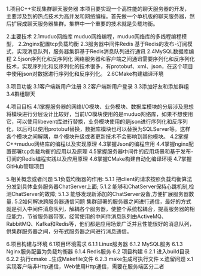 1.项目C++实现集群聊天服务器
    本项目要实现一个高性能的聊天服务器的开发，主要涉及到的热点技术为高并发和网络编程。首先做一个单机版的聊天服务器，然后扩展成聊天服务器集群。集群中一个重要的技术就是负载均衡。

2.主要技术
    2.1muduo网络库
        muduo网络编程，muduo网络库的多线程编程模型，
    2.2nginx配置tcp负载均衡
    2.3服务器中间件Redis
        基于Redis的发布-订阅模式，实现消息队列，服务器集群基于Redis消息队列进行通讯
    2.4MySQL数据库编程
    2.5json序列化和反序列化
        网络服务器和客户端之间通讯需要序列化和反序列化技术，实现序列化和反序列化的技术很多，有protobuf、xml、json，在这个项目中使用json对数据进行序列化和反序列化。
    2.6CMake构建编译环境

3.项目功能
    3.1客户端新用户注册
    3.2客户端新用户登录
    3.3添加好友和添加群组
    3.4群组聊天

4.项目目标
    4.1掌握服务器的网络I/O模块、业务模块、数据库模块的分层涉及思想
        将模块进行分层设计比较好，当前I/O模块使用的是muduo网络库，如果不想使用它，可以使用libevent库进行替换，业务模块使用的是json进行序列化和反序列化，以后可以使用protobuf替换，数据库模块也可以替换为SQLServer等。这样各个模块之间解耦，单个模块升级或者更新技术不会影响到其他模块。
    4.2掌握C++muduo网络库的编程以及实现原理
    4.3掌握Json的编程应用
    4.4掌握nginx配置部署tcp负载均衡的应用以及原理
    4.5掌握服务器中间件的应用场景和基于发布-订阅的Redis编程实践以及应用原理
    4.6掌握CMake构建自动化编译环境
    4.7掌握GitHub管理项目

5.相关概念或者问题
    5.1负载均衡器的作用:
        5.1.1 把client的请求按照负载均衡算法分发到具体业务服务器ChatServer上面;
        5.1.2 能够和ChatServer保持心跳机制,检测ChatServer的故障;
        5.1.3 能够发现新添加的ChatServer设备,方便扩展服务器数量.
    5.2如何解决跨服务器通信问题
        集群部署的服务器之间进行通信，最好的方式就是引入中间件消息队列，解耦各个服务器，使整个系统松耦合，提高服务器的相应能力，节省服务器带宽，经常使用的中间件消息队列由ActiveMQ、RabbitMQ、Kafka和Redis等，他们都是应用场景广泛并且性能很好的消息队列，供集群服务器之间，分布式服务器之间进行消息通信。

6.项目构建与环境
    6.1项目环境需求
        6.1.1 Linux服务器
        6.1.2 MySQL服务
        6.1.3 Nginx服务配置为负载均衡器
        6.1.4 Redis服务
    6.2 项目构建
        6.2.1 进入build目录
        6.2.2 执行cmake ..生成Makefile文件
        6.2.3 make生成可执行文件
 x.遗留问题
    x.1实现客户端非Http通信，Web使用Http通信，需要在服务端区分二者